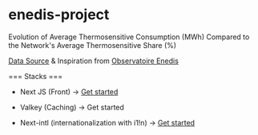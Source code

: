 # enedis-project
Evolution of Average Thermosensitive Consumption (MWh) Compared to the Network's Average Thermosensitive Share (%)

[Data Source](https://data.enedis.fr/explore/dataset/consommation-electrique-par-secteur-dactivite-commune/information) & Inspiration from [Observatoire Enedis](https://observatoire.enedis.fr)

=== Stacks ===
- Next JS (Front)
-> [Get started](https://nextjs.org/docs/app/getting-started/installation) 

- Valkey (Caching)
-> Get started 

- Next-intl (internationalization with i1!n)
-> [Get started ](https://next-intl.dev/docs/getting-started/app-router/with-i18n-routing)

